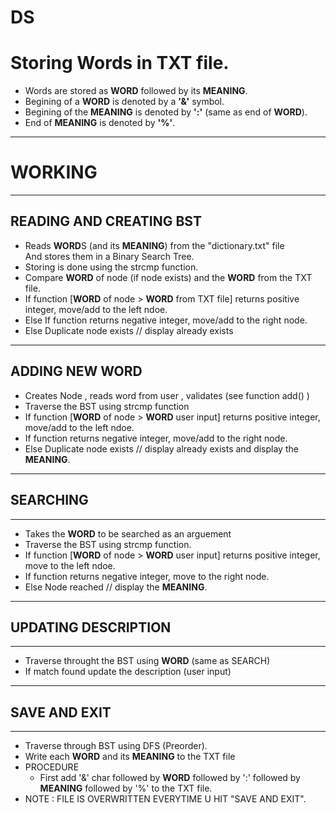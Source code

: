 # DS
<h1>Storing Words in TXT file.</h1>
<ul>
  <li>Words are stored as <b>WORD</b> followed by its <b>MEANING</b>.</li>
  <li>Begining of a <b>WORD</b> is denoted by a <b>'&'</b> symbol.</li>
  <li>Begining of the <b>MEANING</b> is denoted by <b>':'</b> (same as end of <b>WORD</b>).</li>
  <li>End of <b>MEANING</b> is denoted by <b>'%'</b>.</li>
</ul>
<hr>
<h1>WORKING</h1>
<hr>
<h2>READING AND CREATING BST</h2>
<ul>
  <li>Reads <b>WORD</b>S (and its <b>MEANING</b>) from the "dictionary.txt" file<br>And stores them in a Binary Search Tree.</li>
  <li>Storing is done using the strcmp function.</li>
  <li>Compare <b>WORD</b> of node (if node exists) and the <b>WORD</b> from the TXT file.</li>
  <li>If function [<b>WORD</b> of node > <b>WORD</b> from TXT file] returns positive integer, move/add to the left ndoe.</li>
  <li>Else If function returns negative integer, move/add to the right node.</li>
  <li>Else Duplicate node exists // display already exists</li>
</ul>
<hr>
<h2>ADDING NEW <b>WORD</b></h2>
<ul>
  <li>Creates Node , reads word from user , validates (see function add() )</li>
  <li>Traverse the BST using strcmp function</li>
  <li>If function [<b>WORD</b> of node > <b>WORD</b> user input] returns positive integer, move/add to the left ndoe.</li>
  <li>If function returns negative integer, move/add to the right node.</li>
  <li>Else Duplicate node exists // display already exists and display the <b>MEANING</b>.</li>
</ul>
<hr>
<h2>SEARCHING</h2>
<hr>
<ul>
  <li>Takes the <b>WORD</b> to be searched as an arguement</li>
  <li>Traverse the BST using strcmp function.</li>
  <li>If function [<b>WORD</b> of node > <b>WORD</b> user input] returns positive integer, move to the left ndoe.</li>
  <li>If function returns negative integer, move to the right node.</li>
  <li>Else Node reached // display the <b>MEANING</b>.</li>
</ul>
<hr>
<h2>UPDATING DESCRIPTION</h2>
<hr>
<ul>
  <li>Traverse throught the BST using <b>WORD</b> (same as SEARCH)</li>
  <li>If match found update the description (user input)</li>
</ul>
<hr>
<h2>SAVE AND EXIT</h2>
<hr>
<ul>
  <li>Traverse through BST using DFS (Preorder). </li>
  <li>Write each <b>WORD</b> and its <b>MEANING</b> to the TXT file</li>
  <li>PROCEDURE<ul>
    <li>First add '&' char followed by <b>WORD</b> followed by ':' followed by <b>MEANING</b> followed by '%' to the TXT file.</li>
    </ul></li>
  <li>NOTE : FILE IS OVERWRITTEN EVERYTIME U HIT "SAVE AND EXIT".</li>
</ul>
